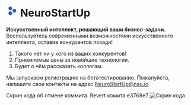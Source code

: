# ![Логотип NeuroStartUp](img/NeuroStartUpIcon.png) NeuroStartUp

**Искусственный интеллект, решающий ваши бизнес-задачи.** Воспользуйтесь современными возможностями искусственного интеллекта, оставив конкурентов позади!

1. Такого нет ни у кого из ваших конкурентов!
2. Приемлемые цены за новейшие технологии.
3. Будет о чём рассказать коллегам.

Мы запускаем регистрацию на бетатестирование. Пожалуйста, напишите свои контакты на адрес [NeuroStartUp@nsu.io](mailto:NeuroStartUp@nsu.io).

Скрин кода об отмене коммита. Revert комита e3768e7
   ![Скрин кода](https://sun9-86.userapi.com/impg/a-t_Kasy6DhhUNJQbD4IoeSTax6_PY491z3Wtw/4BR3sr1JvQs.jpg?size=562x285&quality=95&sign=3efad7cd588dc5b2f18660050dacb324&type=album)